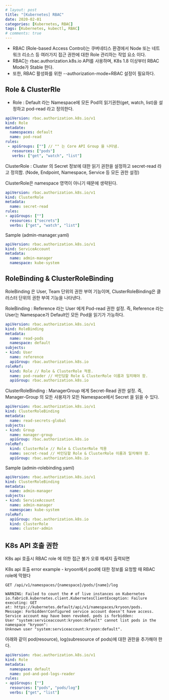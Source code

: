 ```yaml
---
# layout: post
title: "[Kubernetes] RBAC"
date: 2020-02-01
categories: [Kubernetes, RBAC]
tags: [Kubernetes, kubectl, RBAC]
# comments: true
---
```


- RBAC (Role-based Access Control)는 쿠버네티스 환경에서 Node 또는 네트워크 리소스 등 여러가지 접근 권한에 대한 Role 관리하는 작업 요소 이다.
- RBAC는 rbac.authorization.k8s.io API를 사용하며, K8s 1.8 이상부터 RBAC Mode가 Stable 한다.
- 또한, RBAC 활성화를 위한 --authorization-mode=RBAC 설정이 필요하다.

## Role & ClusterRle

- Role : Default 라는 Namespace에 모든 Pod의 읽기권한(get, watch, list)을 설정하고 pod-read 라고 정의한다.

```yaml
apiVersion: rbac.authorization.k8s.io/v1
kind: Role
metadate:
  namespaces: default
  name: pod-read
rules:
 - apiGroups: [""] // "" 는 Core API Group 을 나타냄.
   resources: ["pods"]
   verbs: ["get", "watch", "list"]
```

ClusterRole : Cluster 의 Secret 정보에 대한 읽기 권한을 설정하고 secret-read 라고 정의함. (Node, Endpoint, Namespace, Service 등 모든 권한 설정)

ClusterRole은 namespace 영역이 아니기 때문에 생략된다.

```yaml
apiVersion: rbac.authorization.k8s.io/v1
kind: ClusterRole
metadata:
  name: secret-read
rules:
- apiGroups: [""]
  resources: ["secrets"]
  verbs: ["get", "watch", "list"]
```

Sample (admin-manager.yaml)

```yaml
apiVersion: rbac.authorization.k8s.io/v1
kind: ServiceAccount
metadata:
  name: admin-manager
  namespace: kube-system
```

## RoleBinding & ClusterRoleBinding

RoleBinding 은 User, Team 단위의 권한 부여 기능이며, ClusterRoleBinding은 클러스터 단위의 권한 부여 기능을 나타낸다.

RoleBinding : Reference 라는 User 에게 Pod-read 권한 설정. 즉, Reference 라는 User는 Namespace가 Default인 모든 Pod을 읽기가 가능하다.

```yaml
apiVersion: rbac.authorization.k8s.io/v1
kind: RoleBinding
metadata:
  name: read-pods
  namespace: default
subjects:
- kind: User
  name: reference
  apiGroup: rbac.authorization.k8s.io
roleRef:
  kind: Role // Role & ClusterRole 적용.
  name: pod-reader // 바인딩할 Role & ClusterRole 이름과 일치해야 함.
  apiGroup: rbac.authorization.k8s.io
```

ClusterRoleBinding : ManagerGroup 에게 Secret-Read 권한 설정. 즉, Manager-Group 의 모든 사용자가 모든 Namespace에서  Secret 을 읽을 수 있다.

```yaml
apiVersion: rbac.authorization.k8s.io/v1
kind: ClusterRoleBinding
metadata:
  name: read-secrets-global
subjects:
- kind: Group
  name: manager-group
  apiGroup: rbac.authorization.k8s.io
roleRef:
  kind: ClusterRole // Role & ClusterRole 적용
  name: secret-read // 바인딩할 Role & ClusterRole 이름과 일치해야 함.
  apiGroup: rbac.authorization.k8s.io
```

Sample (admin-rolebinding.yaml)

```yaml
apiVersion: rbac.authorization.k8s.io/v1
kind: ClusterRoleBinding
metadata:
  name: admin-manager
subjects:
- kind: ServiceAccount
  name: admin-manager
  namespcae: kube-system
roleRef:
  apiGroup: rbac.authorization.k8s.io
  kind: ClusterRole
  name: cluster-admin
```

## K8s API 호출 권한

K8s api 호출시 RBAC role 에 의한 접근 불가 오류 메세지 출력되면

K8s api 호출 error example - kryoon에서 pod에 대한 정보를 요청할 때 RBAC role에 막혔다

```
GET /api/v1/namespaces/{namespace}/pods/{name}/log

WARNING: Failed to count the # of live instances on Kubernetes
io.fabric8.kubernetes.client.KubernetesClientException: Failure executing: GET
at: https://kubernetes.default/api/v1/namespaces/kryoon/pods.
Message: Forbidden!Configured service account doesn't have access.
Service account may have been revoked. pods is forbidden:
User "system:serviceaccount:kryoon:default" cannot list pods in the namespace "kryoon":
Unknown user "system:serviceaccount:kryoon:default".
```

아래와 같이 pod(resource), log(subresource of pods)에 대한 권한을 추가해야 한다.

```yaml
apiVersion: rbac.authorization.k8s.io/v1
kind: Role
metadata:
  namespace: default
  name: pod-and-pod-logs-reader
rules:
- apiGroups: [""]
  resources: ["pods", "pods/log"]
  verbs: ["get", "list"]
```
